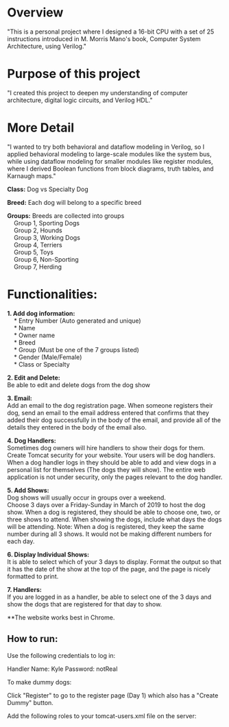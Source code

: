 # Overview

"This is a personal project where I designed a 16-bit CPU with a set of 25 instructions introduced in M. Morris Mano's book, Computer System Architecture, using Verilog."

# Purpose of this project

"I created this project to deepen my understanding of computer architecture, digital logic circuits, and Verilog HDL."

# More Detail

"I wanted to try both behavioral and dataflow modeling in Verilog, so I applied behavioral modeling to large-scale modules like the system bus, while using dataflow modeling for smaller modules like register modules, where I derived Boolean functions from block diagrams, truth tables, and Karnaugh maps."

**Class:** Dog vs Specialty Dog

**Breed:** Each dog will belong to a specific breed

**Groups:** Breeds are collected into groups  
&nbsp; &nbsp; Group 1, Sporting Dogs <br />
&nbsp; &nbsp; Group 2, Hounds <br />
&nbsp; &nbsp; Group 3, Working Dogs <br />
&nbsp; &nbsp; Group 4, Terriers <br />
&nbsp; &nbsp; Group 5, Toys <br />
&nbsp; &nbsp; Group 6, Non-Sporting  <br />
&nbsp; &nbsp; Group 7, Herding <br />

# Functionalities:

**1. Add dog information:**  
&nbsp; &nbsp; * Entry Number (Auto generated and unique) <br />
&nbsp; &nbsp; * Name <br />
&nbsp; &nbsp; * Owner name <br />
&nbsp; &nbsp; * Breed <br />
&nbsp; &nbsp; * Group (Must be one of the 7 groups listed) <br />
&nbsp; &nbsp; * Gender (Male/Female) <br />
&nbsp; &nbsp; * Class or Specialty <br />

**2.  Edit and Delete:**  
    Be able to edit and delete dogs from the dog show

**3. Email:**  
    Add an email to the dog registration page.  When someone registers their dog, send an email to the email address entered that confirms that they added their dog successfully in the body of the email, and provide all of the details they entered in the body of the email also.

**4. Dog Handlers:**  
    Sometimes dog owners will hire handlers to show their dogs for them.  Create Tomcat security for your website.  Your users will be dog handlers.  When a dog handler logs in they should be able to add and view dogs in a personal list for themselves (The dogs they will show).   The entire web application is not under security, only the pages relevant to the dog handler.

**5. Add Shows:**  
    Dog shows will usually occur in groups over a weekend.  
    Choose 3 days over a Friday-Sunday in March of 2019 to host the dog show.  When a dog is registered, they should be able to choose one, two, or three shows to attend.  When showing the dogs, include what days the dogs will be attending.  Note:  When a dog is registered, they keep the same number during all 3 shows.  It would not be making different numbers for each day.

**6. Display Individual Shows:**  
    It is able to select which of your 3 days to display.  Format the output so that it has the date of the show at the top of the page, and the page is nicely formatted to print.

**7. Handlers:**  
    If you are logged in as a handler, be able to select one of the 3 days and show the dogs that are registered for that day to show.


**The website works best in Chrome.
## How to run:  
Use the following credentials to log in:  

Handler Name: Kyle
Password: notReal

To make dummy dogs:
 
Click "Register" to go to the register page (Day 1) which also has a "Create Dummy" button.

Add the following roles to your tomcat-users.xml file on the server:

